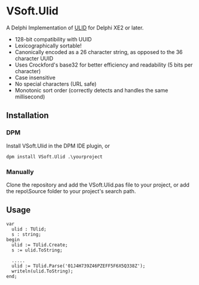 # VSoft.Ulid

A Delphi Implementation of [ULID](https://github.com/ulid/spec) for Delphi XE2 or later.

- 128-bit compatibility with UUID
- Lexicographically sortable!
- Canonically encoded as a 26 character string, as opposed to the 36 character UUID
- Uses Crockford's base32 for better efficiency and readability (5 bits per character)
- Case insensitive
- No special characters (URL safe)
- Monotonic sort order (correctly detects and handles the same millisecond)

## Installation

### DPM

Install VSoft.Ulid in the DPM IDE plugin,  or 
```
dpm install VSoft.Ulid .\yourproject
```
### Manually
Clone the repository and add the VSoft.Ulid.pas file to your project, or add the repo\Source folder to your project's search path.

## Usage

```
var
  ulid : TUlid;
  s : string;
begin
  ulid := TUlid.Create;
  s := ulid.ToString;
  
  .....
  ulid := TUlid.Parse('01J4H739Z46PZEFF5F6X5Q338Z');
  writeln(ulid.ToString);
end;
```

